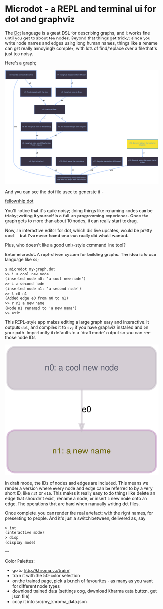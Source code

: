 # Microdot - a REPL and terminal ui for dot and graphviz

The [Dot](https://graphviz.org/doc/info/lang.html) language is a great DSL for describing graphs, and it works fine  until you get to about ten nodes. Beyond that things get tricky: since you write node names and edges using long human names, things like a rename can get really annoyingly complex, with lots of find/replace over a file that's just too noisy.

Here's a graph;

![Fellowship of the Ring](./examples/fellowship.svg)

And you can see the dot file used to generate it -

[fellowship.dot](./examples/fellowship.dot)

You'll notice that it's quite noisy; doing things like renaming nodes can be tricky; writing it yourself is a full-on programming experience. Once the graph gets to more than about 10 nodes, it can really start to drag. 

Now, an interactive editor for dot, which did live updates, would be pretty cool -- but I've never found one that really did what I wanted. 

Plus, who doesn't like a good unix-style command line tool?

Enter microdot. A repl-driven system for building graphs. The idea is to use language like so;

```
$ microdot my-graph.dot
>> i a cool new node
(inserted node n0: 'a cool new node')
>> i a second node
(inserted node n1: 'a second node')
>> l n0 n1
(Added edge e0 from n0 to n1)
>> r n1 a new name
(Node n1 renamed to 'a new name')
>> exit
```

This REPL-style app makes editing a large graph easy and interactive. It outputs `dot`, and compiles it to `svg` if you have graphviz installed and on your path. Importantly it defaults to a 'draft mode' output so you can see those node IDs;

![x](examples/readme_example_1.svg)

In draft mode, the IDs of nodes and edges are included. This means we render a version where every node and edge can be referred to by a very short ID, like `n34` or `e16`. This makes it really easy to do things like delete an edge that shouldn't exist, rename a node, or insert a new node onto an edge. The operations that are hard when manually writing dot files.

Once complete, you can render the real artefact; with the right names, for presenting to people. And it's just a switch between, delivered as, say

```
> int
(interactive mode)
> disp
(display mode)
```


--

Color Palettes:

- go to http://khroma.co/train/
- train it with the 50-color selection
- on the trained page, pick a bunch of favourites - as many as you want for different node types
- download trained data (settings cog, download Kharma data button, get json file)
- copy it into src/my_khroma_data.json